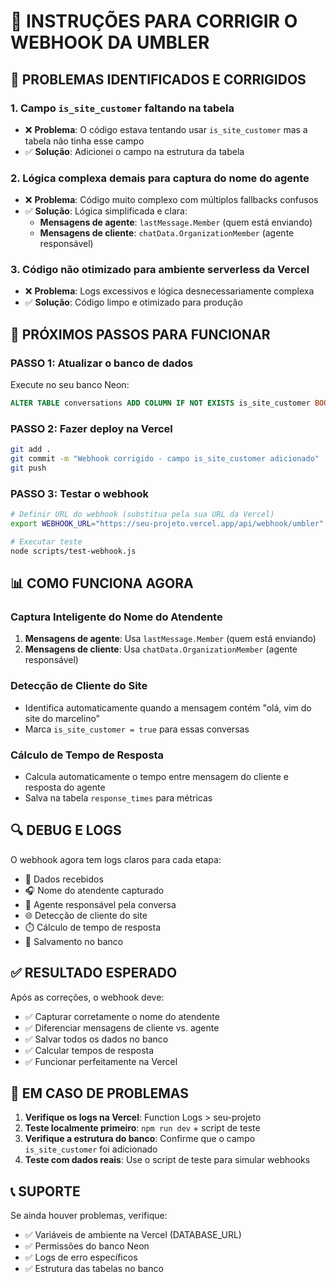 # 🎯 INSTRUÇÕES PARA CORRIGIR O WEBHOOK DA UMBLER

## 🔧 PROBLEMAS IDENTIFICADOS E CORRIGIDOS

### 1. **Campo `is_site_customer` faltando na tabela**
- ❌ **Problema**: O código estava tentando usar `is_site_customer` mas a tabela não tinha esse campo
- ✅ **Solução**: Adicionei o campo na estrutura da tabela

### 2. **Lógica complexa demais para captura do nome do agente**
- ❌ **Problema**: Código muito complexo com múltiplos fallbacks confusos
- ✅ **Solução**: Lógica simplificada e clara:
  - **Mensagens de agente**: `lastMessage.Member` (quem está enviando)
  - **Mensagens de cliente**: `chatData.OrganizationMember` (agente responsável)

### 3. **Código não otimizado para ambiente serverless da Vercel**
- ❌ **Problema**: Logs excessivos e lógica desnecessariamente complexa
- ✅ **Solução**: Código limpo e otimizado para produção

## 🚀 PRÓXIMOS PASSOS PARA FUNCIONAR

### **PASSO 1: Atualizar o banco de dados**
Execute no seu banco Neon:
```sql
ALTER TABLE conversations ADD COLUMN IF NOT EXISTS is_site_customer BOOLEAN DEFAULT FALSE;
```

### **PASSO 2: Fazer deploy na Vercel**
```bash
git add .
git commit -m "Webhook corrigido - campo is_site_customer adicionado"
git push
```

### **PASSO 3: Testar o webhook**
```bash
# Definir URL do webhook (substitua pela sua URL da Vercel)
export WEBHOOK_URL="https://seu-projeto.vercel.app/api/webhook/umbler"

# Executar teste
node scripts/test-webhook.js
```

## 📊 COMO FUNCIONA AGORA

### **Captura Inteligente do Nome do Atendente**
1. **Mensagens de agente**: Usa `lastMessage.Member` (quem está enviando)
2. **Mensagens de cliente**: Usa `chatData.OrganizationMember` (agente responsável)

### **Detecção de Cliente do Site**
- Identifica automaticamente quando a mensagem contém "olá, vim do site do marcelino"
- Marca `is_site_customer = true` para essas conversas

### **Cálculo de Tempo de Resposta**
- Calcula automaticamente o tempo entre mensagem do cliente e resposta do agente
- Salva na tabela `response_times` para métricas

## 🔍 DEBUG E LOGS

O webhook agora tem logs claros para cada etapa:
- 📝 Dados recebidos
- 🎧 Nome do atendente capturado
- 👤 Agente responsável pela conversa
- 🌐 Detecção de cliente do site
- ⏱️ Cálculo de tempo de resposta
- 💾 Salvamento no banco

## ✅ RESULTADO ESPERADO

Após as correções, o webhook deve:
- ✅ Capturar corretamente o nome do atendente
- ✅ Diferenciar mensagens de cliente vs. agente
- ✅ Salvar todos os dados no banco
- ✅ Calcular tempos de resposta
- ✅ Funcionar perfeitamente na Vercel

## 🚨 EM CASO DE PROBLEMAS

1. **Verifique os logs na Vercel**: Function Logs > seu-projeto
2. **Teste localmente primeiro**: `npm run dev` + script de teste
3. **Verifique a estrutura do banco**: Confirme que o campo `is_site_customer` foi adicionado
4. **Teste com dados reais**: Use o script de teste para simular webhooks

## 📞 SUPORTE

Se ainda houver problemas, verifique:
- ✅ Variáveis de ambiente na Vercel (DATABASE_URL)
- ✅ Permissões do banco Neon
- ✅ Logs de erro específicos
- ✅ Estrutura das tabelas no banco
